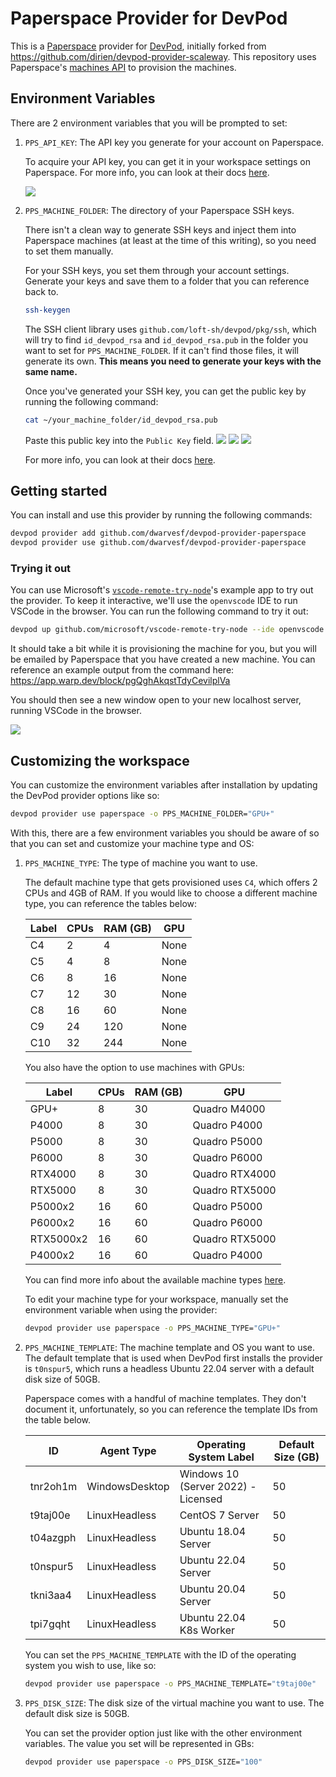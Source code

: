 # Paperspace Provider for DevPod

This is a [Paperspace](https://paperspace.com) provider for [DevPod](https://github.com/dwarvesf/devpod), initially forked from https://github.com/dirien/devpod-provider-scaleway. This repository uses Paperspace's [machines API](https://docs.paperspace.com/core/api-reference/machines) to provision the machines.

## Environment Variables

There are 2 environment variables that you will be prompted to set:

1. `PPS_API_KEY`: The API key you generate for your account on Paperspace.

    To acquire your API key, you can get it in your workspace settings on Paperspace. For more info, you can look at their docs [here](https://docs.paperspace.com/account-management/account/security/api-keys).

    ![](https://docs.paperspace.com/assets/images/security-api-key-2-1ee96c963c8e029f4594c02eeb40bacc.png)

2. `PPS_MACHINE_FOLDER`: The directory of your Paperspace SSH keys.

    There isn't a clean way to generate SSH keys and inject them into Paperspace machines (at least at the time of this writing), so you need to set them manually.

    For your SSH keys, you set them through your account settings. Generate your keys and save them to a folder that you can reference back to.

    ```sh
    ssh-keygen
    ```

    The SSH client library uses `github.com/loft-sh/devpod/pkg/ssh`, which will try to find `id_devpod_rsa` and `id_devpod_rsa.pub` in the folder you want to set for `PPS_MACHINE_FOLDER`. If it can't find those files, it will generate its own. **This means you need to generate your keys with the same name.**

    Once you've generated your SSH key, you can get the public key by running the following command:

    ```sh
    cat ~/your_machine_folder/id_devpod_rsa.pub
    ```

    Paste this public key into the `Public Key` field.
    ![](https://docs.paperspace.com/assets/images/security-ssh-c1c4620128f3cafde898c6af522f6e41.png)
    ![](https://docs.paperspace.com/assets/images/security-ssh-create-acc47ee539cfd5c1fe065bdb0d643117.png)
    ![](https://docs.paperspace.com/assets/images/security-ssh-delete-29799d9441059a8ce4577dbbf9924626.png)


    For more info, you can look at their docs [here](https://docs.paperspace.com/account-management/account/security/ssh-keys/).


## Getting started

You can install and use this provider by running the following commands:

```sh
devpod provider add github.com/dwarvesf/devpod-provider-paperspace
devpod provider use github.com/dwarvesf/devpod-provider-paperspace
```

### Trying it out

You can use Microsoft's [`vscode-remote-try-node`](https://github.com/microsoft/vscode-remote-try-node)'s example app to try out the provider. To keep it interactive, we'll use the `openvscode` IDE to run VSCode in the browser. You can run the following command to try it out:

```sh
devpod up github.com/microsoft/vscode-remote-try-node --ide openvscode
```

It should take a bit while it is provisioning the machine for you, but you will be emailed by Paperspace that you have created a new machine. You can reference an example output from the command here: https://app.warp.dev/block/pgQghAkqstTdyCevilplVa

You should then see a new window open to your new localhost server, running VSCode in the browser.

![](https://i.imgur.com/H3EXRub.png)

## Customizing the workspace

You can customize the environment variables after installation by updating the DevPod provider options like so:
```sh
devpod provider use paperspace -o PPS_MACHINE_FOLDER="GPU+"
```

With this, there are a few environment variables you should be aware of so that you can set and customize your machine type and OS:

1. `PPS_MACHINE_TYPE`: The type of machine you want to use.

    The default machine type that gets provisioned uses `C4`, which offers 2 CPUs and 4GB of RAM. If you would like to choose a different machine type, you can reference the tables below:

    | Label | CPUs | RAM (GB) | GPU  |
    | ----- | ---- | -------- | ---- |
    | C4    | 2    | 4        | None |
    | C5    | 4    | 8        | None |
    | C6    | 8    | 16       | None |
    | C7    | 12   | 30       | None |
    | C8    | 16   | 60       | None |
    | C9    | 24   | 120      | None |
    | C10   | 32   | 244      | None |

    You also have the option to use machines with GPUs:

    | Label     | CPUs | RAM (GB) | GPU            |
    | --------- | ---- | -------- | -------------- |
    | GPU+      | 8    | 30       | Quadro M4000   |
    | P4000     | 8    | 30       | Quadro P4000   |
    | P5000     | 8    | 30       | Quadro P5000   |
    | P6000     | 8    | 30       | Quadro P6000   |
    | RTX4000   | 8    | 30       | Quadro RTX4000 |
    | RTX5000   | 8    | 30       | Quadro RTX5000 |
    | P5000x2   | 16   | 60       | Quadro P5000   |
    | P6000x2   | 16   | 60       | Quadro P6000   |
    | RTX5000x2 | 16   | 60       | Quadro RTX5000 |
    | P4000x2   | 16   | 60       | Quadro P4000   |

    You can find more info about the available machine types [here](https://docs.paperspace.com/core/compute/machine-types).

    To edit your machine type for your workspace, manually set the environment variable when using the provider:

    ```sh
    devpod provider use paperspace -o PPS_MACHINE_TYPE="GPU+"
    ```

2. `PPS_MACHINE_TEMPLATE`: The machine template and OS you want to use. The default template that is used when DevPod first installs the provider is `t0nspur5`, which runs a headless Ubuntu 22.04 server with a default disk size of 50GB.

    Paperspace comes with a handful of machine templates. They don't document it, unfortunately, so you can reference the template IDs from the table below.

    | ID       | Agent Type     | Operating System Label              | Default Size (GB) |
    | -------- | -------------- | ----------------------------------- | ----------------- |
    | tnr2oh1m | WindowsDesktop | Windows 10 (Server 2022) - Licensed | 50                |
    | t9taj00e | LinuxHeadless  | CentOS 7 Server                     | 50                |
    | t04azgph | LinuxHeadless  | Ubuntu 18.04 Server                 | 50                |
    | t0nspur5 | LinuxHeadless  | Ubuntu 22.04 Server                 | 50                |
    | tkni3aa4 | LinuxHeadless  | Ubuntu 20.04 Server                 | 50                |
    | tpi7gqht | LinuxHeadless  | Ubuntu 22.04 K8s Worker             | 50                |


    You can set the `PPS_MACHINE_TEMPLATE` with the ID of the operating system you wish to use, like so:

    ```sh
    devpod provider use paperspace -o PPS_MACHINE_TEMPLATE="t9taj00e"
    ```

3. `PPS_DISK_SIZE`: The disk size of the virtual machine you want to use. The default disk size is 50GB.

    You can set the provider option just like with the other environment variables. The value you set will be represented in GBs:
    ```sh
    devpod provider use paperspace -o PPS_DISK_SIZE="100"
    ```
